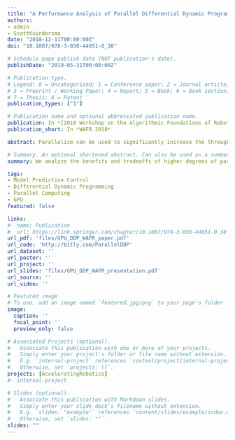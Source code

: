 ```yaml
---
title: "A Performance Analysis of Parallel Differential Dynamic Programming on a GPU"
authors:
- admin
- ScottKuindersma
date: "2018-12-11T00:00:00Z"
doi: "10.1007/978-3-030-44051-0_38"

# Schedule page publish date (NOT publication's date).
publishDate: "2019-05-31T00:00:00Z"

# Publication type.
# Legend: 0 = Uncategorized; 1 = Conference paper; 2 = Journal article;
# 3 = Preprint / Working Paper; 4 = Report; 5 = Book; 6 = Book section;
# 7 = Thesis; 8 = Patent
publication_types: ["1"]

# Publication name and optional abbreviated publication name.
publication: In *[2018 Workshop on the Algorithmic Foundations of Robotics](https://parasol.tamu.edu/wafr/wafr2018/)*
publication_short: In *WAFR 2018*

abstract: Parallelism can be used to significantly increase the throughput of computationally expensive algorithms. With the widespread adoption of parallel computing platforms such as GPUs, it is natural to consider whether these architectures can benefit robotics researchers interested in solving trajectory optimization problems online. Differential Dynamic Programming (DDP) algorithms have been shown to achieve some of the best timing performance in robotics tasks by making use of optimized dynamics methods and CPU multi-threading. This paper aims to analyze the benefits and tradeoffs of higher degrees of parallelization using a multiple-shooting variant of DDP implemented on a GPU. We describe our implementation strategy and present results demonstrating its performance compared to an equivalent multi-threaded CPU implementation using several benchmark control tasks. Our results suggest that GPU-based solvers can offer increased per-iteration computation time and faster convergence in some cases, but in general tradeoffs exist between convergence behavior and degree of algorithm-level parallelism.

# Summary. An optional shortened abstract. Can also be used as a summary for an extended abstract or poster etc.
summary: We analyze the benefits and tradeoffs of higher degrees of parallelization using a multiple-shooting variant of DDP implemented on a GPU. We describe our implementation strategy and present results demonstrating its performance compared to an equivalent multi-threaded CPU implementation using several benchmark control tasks. Our results suggest that GPU-based solvers can offer increased per-iteration computation time and faster convergence in some cases, but in general tradeoffs exist between convergence behavior and degree of algorithm-level parallelism.

tags:
- Model Predictive Control
- Differential Dynamic Programming
- Parallel Computing
- GPU
featured: false

links:
#- name: Publication
#  url: https://link.springer.com/chapter/10.1007/978-3-030-44051-0_38
url_pdf: 'files/GPU_DDP_WAFR_paper.pdf'
url_code: 'http://bitly.com/ParallelDDP'
url_dataset: ''
url_poster: ''
url_project: ''
url_slides: 'files/GPU_DDP_WAFR_presentation.pdf'
url_source: ''
url_video: ''

# Featured image
# To use, add an image named `featured.jpg/png` to your page's folder. 
image:
  caption: ''
  focal_point: ''
  preview_only: false

# Associated Projects (optional).
#   Associate this publication with one or more of your projects.
#   Simply enter your project's folder or file name without extension.
#   E.g. `internal-project` references `content/project/internal-project/index.md`.
#   Otherwise, set `projects: []`.
projects: [AcceleratingRobotics]
#- internal-project

# Slides (optional).
#   Associate this publication with Markdown slides.
#   Simply enter your slide deck's filename without extension.
#   E.g. `slides: "example"` references `content/slides/example/index.md`.
#   Otherwise, set `slides: ""`.
slides: ""
---
```


<!-- {{% alert note %}}
Click the *Cite* button above to demo the feature to enable visitors to import publication metadata into their reference management software.
{{% /alert %}}

{{% alert note %}}
Click the *Slides* button above to demo Academic's Markdown slides feature.
{{% /alert %}} -->

<!-- Supplementary notes can be added here, including [code and math](https://sourcethemes.com/academic/docs/writing-markdown-latex/). -->

